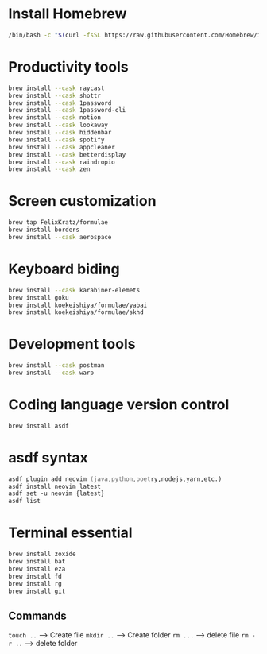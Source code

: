 # Install Homebrew

```zsh
/bin/bash -c "$(curl -fsSL https://raw.githubusercontent.com/Homebrew/install/HEAD/install.sh)"
```

# Productivity tools

```zsh
brew install --cask raycast
brew install --cask shottr
brew install --cask 1password
brew install --cask 1password-cli
brew install --cask notion
brew install --cask lookaway
brew install --cask hiddenbar
brew install --cask spotify
brew install --cask appcleaner
brew install --cask betterdisplay
brew install --cask raindropio
brew install --cask zen
```

# Screen customization

```zsh
brew tap FelixKratz/formulae
brew install borders
brew install --cask aerospace
```

# Keyboard biding

```zsh
brew install --cask karabiner-elemets
brew install goku
brew install koekeishiya/formulae/yabai
brew install koekeishiya/formulae/skhd
```

# Development tools

```zsh
brew install --cask postman
brew install --cask warp
```

# Coding language version control

```zsh
brew install asdf
```

# asdf syntax

```zsh
asdf plugin add neovim (java,python,poetry,nodejs,yarn,etc.)
asdf install neovim latest
asdf set -u neovim {latest}
asdf list
```

# Terminal essential

```zsh
brew install zoxide
brew install bat
brew install eza
brew install fd
brew install rg
brew install git
```

## Commands

`touch ..` --> Create file
`mkdir ..` --> Create folder
`rm ...` --> delete file
`rm -r ..` --> delete folder
